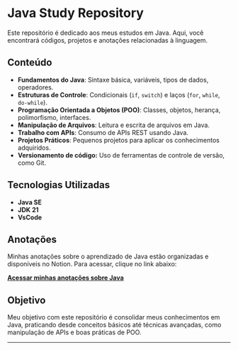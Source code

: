 # Java Study Repository

Este repositório é dedicado aos meus estudos em Java. Aqui, você encontrará códigos, projetos e anotações relacionadas à linguagem.

## Conteúdo

- **Fundamentos do Java**: Sintaxe básica, variáveis, tipos de dados, operadores.
- **Estruturas de Controle**: Condicionais (`if`, `switch`) e laços (`for`, `while`, `do-while`).
- **Programação Orientada a Objetos (POO)**: Classes, objetos, herança, polimorfismo, interfaces.
- **Manipulação de Arquivos**: Leitura e escrita de arquivos em Java.
- **Trabalho com APIs**: Consumo de APIs REST usando Java.
- **Projetos Práticos**: Pequenos projetos para aplicar os conhecimentos adquiridos.
- **Versionamento de código:** Uso de ferramentas de controle de versão, como Git.

## Tecnologias Utilizadas <!-- Criando Varios conflitos -->

- **Java SE**
- **JDK 21** 
- **VsCode**

## Anotações <!-- Criando Varios conflitos -->

Minhas anotações sobre o aprendizado de Java estão organizadas e disponíveis no Notion. Para acessar, clique no link abaixo: <!-- Criando Varios conflitos -->

[**Acessar minhas anotações sobre Java**](https://deeply-ground-9ba.notion.site/APRENDENDO-JAVA-17fdc85b4bc5803fba2beca5c4fc0056)

## Objetivo

Meu objetivo com este repositório é consolidar meus conhecimentos em Java, praticando desde conceitos básicos até técnicas avançadas, como manipulação de APIs e boas práticas de POO.

---

